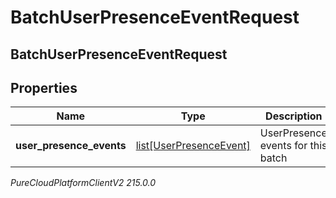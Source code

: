 # BatchUserPresenceEventRequest

## BatchUserPresenceEventRequest

## Properties

|Name | Type | Description | Notes|
|------------ | ------------- | ------------- | -------------|
| **user_presence_events** | [list[UserPresenceEvent]](UserPresenceEvent) | UserPresence events for this batch | [optional] |



_PureCloudPlatformClientV2 215.0.0_
